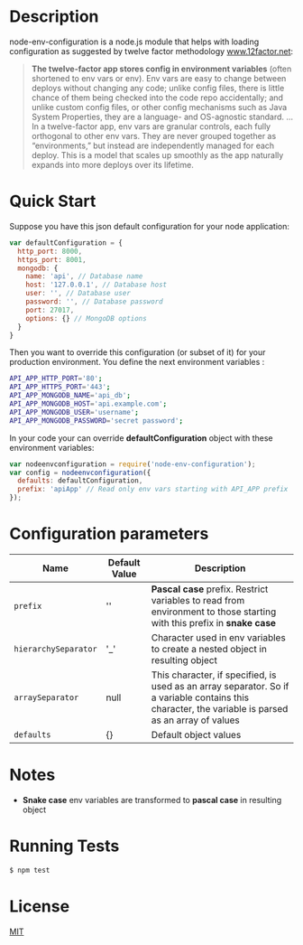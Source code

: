 Description
===========
node-env-configuration is a node.js module that helps with loading configuration as suggested by twelve factor methodology www.12factor.net:

> **The twelve-factor app stores config in environment variables** (often shortened to env vars or env). Env vars are easy to change between deploys without changing any code; unlike config files, there is little chance of them being checked into the code repo accidentally; and unlike custom config files, or other config mechanisms such as Java System Properties, they are a language- and OS-agnostic standard.
…
In a twelve-factor app, env vars are granular controls, each fully orthogonal to other env vars. They are never grouped together as “environments,” but instead are independently managed for each deploy. This is a model that scales up smoothly as the app naturally expands into more deploys over its lifetime.

# Quick Start
Suppose you have this json default configuration for your node application:

```javascript
var defaultConfiguration = {
  http_port: 8000,
  https_port: 8001,
  mongodb: {
    name: 'api', // Database name
    host: '127.0.0.1', // Database host
    user: '', // Database user
    password: '', // Database password
    port: 27017,
    options: {} // MongoDB options
  }
}
```

Then you want to override this configuration (or subset of it) for your production environment. You define the next environment variables :

```bash
API_APP_HTTP_PORT='80';
API_APP_HTTPS_PORT='443';
API_APP_MONGODB_NAME='api_db';
API_APP_MONGODB_HOST='api.example.com';
API_APP_MONGODB_USER='username';
API_APP_MONGODB_PASSWORD='secret password';
```

In your code your can override **defaultConfiguration** object with these environment variables:

```javascript
var nodeenvconfiguration = require('node-env-configuration');
var config = nodeenvconfiguration({
  defaults: defaultConfiguration,
  prefix: 'apiApp' // Read only env vars starting with API_APP prefix
});
```

# Configuration parameters
Name  | Default Value | Description
------|---------------|-------------
`prefix` | '' | **Pascal case** prefix. Restrict variables to read from environment to those starting with this prefix in **snake case**
`hierarchySeparator` | '_' | Character used in env variables to create a nested object in resulting object
`arraySeparator` | null | This character, if specified, is used as an array separator. So if a variable contains this character, the variable is parsed as an array of values
`defaults` | {} | Default object values

# Notes

* **Snake case** env variables are transformed to **pascal case** in resulting object

# Running Tests

```bash
$ npm test
```

# License
[MIT](https://github.com/whynotsoluciones/node-env-configuration/blob/master/LICENSE "MIT")
